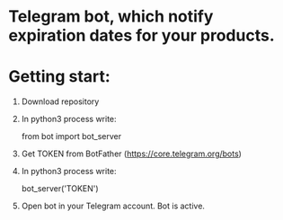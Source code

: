 # Telegram bot, which notify expiration dates for your products.

<h1>Getting start: </h1>

1. Download repository
2. In python3 process write:

    from bot import bot_server
3. Get TOKEN from BotFather (https://core.telegram.org/bots)
4. In python3 process write:

    bot_server('TOKEN')
5. Open bot in your Telegram account. Bot is active.